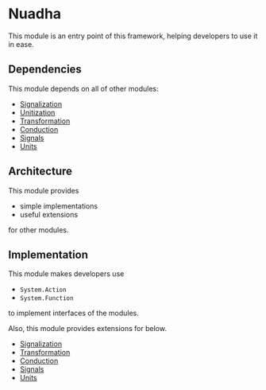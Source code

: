 # Nuadha

This module is an entry point of this framework, helping developers to use it in ease.

## Dependencies

This module depends on all of other modules:

- [Signalization](./Signalization.md)
- [Unitization](./Unitization.md)
- [Transformation](./Transformation.md)
- [Conduction](./Conduction.md)
- [Signals](./Signals.md)
- [Units](./Units.md)

## Architecture

This module provides

- simple implementations
- useful extensions

for other modules.

## Implementation

This module makes developers use

- `System.Action`
- `System.Function`

to implement interfaces of the modules.

Also, this module provides extensions for below.

- [Signalization](./Signalization.md)
- [Transformation](./Transformation.md)
- [Conduction](./Conduction.md)
- [Signals](./Signals.md)
- [Units](./Units.md)
